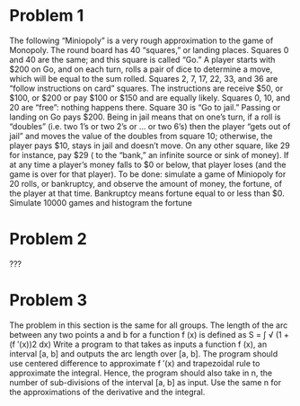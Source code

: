 # Problem 1
The following “Miniopoly” is a very rough approximation to the game of Monopoly. The
round board has 40 “squares,” or landing places. Squares 0 and 40 are the same; and this
square is called “Go.” A player starts with $200 on Go, and on each turn, rolls a pair of dice
to determine a move, which will be equal to the sum rolled. Squares 2, 7, 17, 22, 33, and 36
are “follow instructions on card” squares. The instructions are receive $50, or $100, or $200
or pay $100 or $150 and are equally likely. Squares 0, 10, and 20 are “free”: nothing happens
there. Square 30 is “Go to jail.” Passing or landing on Go pays $200. Being in jail means
that on one’s turn, if a roll is “doubles” (i.e. two 1’s or two 2’s or ... or two 6’s) then the
player “gets out of jail” and moves the value of the doubles from square 10; otherwise, the
player pays $10, stays in jail and doesn’t move. On any other square, like 29 for instance,
pay $29 ( to the “bank,” an infinite source or sink of money). If at any time a player’s money
falls to $0 or below, that player loses (and the game is over for that player). To be done:
simulate a game of Miniopoly for 20 rolls, or bankruptcy, and observe the amount of money,
the fortune, of the player at that time. Bankruptcy means fortune equal to or less than $0.
Simulate 10000 games and histogram the fortune

# Problem 2
???

# Problem 3
The problem in this section is the same for all groups.
The length of the arc between any two points a and b for a function f (x) is defined as
S = ∫ √ (1 + (f ′(x))2 dx)
Write a program to that takes as inputs a function f (x), an interval [a, b] and outputs the
arc length over [a, b]. The program should use centered difference to approximate f ′(x) and
trapezoidal rule to approximate the integral. Hence, the program should also take in n, the
number of sub-divisions of the interval [a, b] as input. Use the same n for the approximations
of the derivative and the integral.
